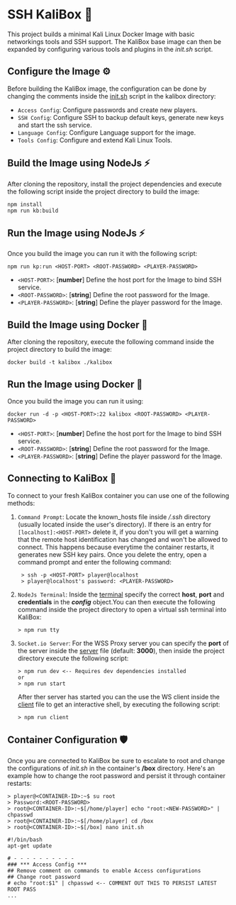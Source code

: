 # SSH KaliBox :milky_way:
This project builds a minimal Kali Linux Docker Image with basic networkings tools and SSH support. The KaliBox base image can then be expanded by configuring various tools and plugins in the *init.sh* script.

## Configure the Image :gear:
Before building the KaliBox image, the configuration can be done by changing the comments inside the [init.sh](./kalibox/init.sh) script in the kalibox directory:
- `Access Config`: Configure passwords and create new players.
- `SSH Config`: Configure SSH to backup default keys, generate new keys and start the ssh service.
- `Language Config`: Configure Language support for the image.
- `Tools Config`: Configure and extend Kali Linux Tools.

## Build the Image using NodeJs :zap:
After cloning the repository, install the project dependencies and execute the following script inside the project directory to build the image:
```
npm install
npm run kb:build
``` 
## Run the Image using NodeJs :zap:
Once you build the image you can run it with the following script:
```
npm run kp:run <HOST-PORT> <ROOT-PASSWORD> <PLAYER-PASSWORD>
```
- `<HOST-PORT>`: [**number**] Define the host port for the Image to bind SSH service. 
- `<ROOT-PASSWORD>`: [**string**] Define the root password for the Image. 
- `<PLAYER-PASSWORD>`: [**string**] Define the player password for the Image. 
## Build the Image using Docker :whale:
After cloning the repository, execute the following command inside the project directory to build the image:
```
docker build -t kalibox ./kalibox
```
## Run the Image using Docker :whale:
Once you build the image you can run it using:
```
docker run -d -p <HOST-PORT>:22 kalibox <ROOT-PASSWORD> <PLAYER-PASSWORD> 
```
- `<HOST-PORT>`: [**number**] Define the host port for the Image to bind SSH service. 
- `<ROOT-PASSWORD>`: [**string**] Define the root password for the Image. 
- `<PLAYER-PASSWORD>`: [**string**] Define the player password for the Image. 
  
## Connecting to KaliBox :dragon:
To connect to your fresh KaliBox container you can use one of the following methods:

1. `Command Prompt`: Locate the known_hosts file inside */.ssh* directory (usually located inside the user's directory). If there is an entry for `[localhost]:<HOST-PORT>` delete it, if you don't you will get a warning that the remote host identification has changed and won't be allowed to connect. This happens because everytime the container restarts, it generates new SSH key pairs. Once you delete the entry, open a command prompt and enter the following command:
   
   ```
    > ssh -p <HOST-PORT> player@localhost 
    > player@localhost's password: <PLAYER-PASSWORD>
   ```
2. `NodeJs Terminal`: Inside the [terminal](src/ssh.terminal.ts) specify the correct **host**, **port** and **credentials** in the ***config*** object.You can then execute the following command inside the project directory to open a virtual ssh terminal into KaliBox:
   ```   
   > npm run tty
   ```   
3. `Socket.io Server`: For the WSS Proxy server you can specify the **port** of the server inside the [server](src/wss.server.ts) file (default: **3000**), then inside the project directory execute the following script:
   ```   
   > npm run dev <-- Requires dev dependencies installed
   or
   > npm run start
   ```
   After ther server has started you can the use the WS client inside the [client](src/ws.client.ts) file to get an interactive shell, by executing the following script:
   ```
   > npm run client
   ```

## Container Configuration :shield:
Once you are connected to KaliBox be sure to escalate to root and change the configurations of *init.sh* in the container's **/box** directory. Here's an example how to change the root password and persist it through container restarts:
```
> player@<CONTAINER-ID>:~$ su root
> Password:<ROOT-PASSWORD>
> root@<CONTAINER-ID>:~$[/home/player] echo "root:<NEW-PASSWORD>" | chpasswd
> root@<CONTAINER-ID>:~$[/home/player] cd /box 
> root@<CONTAINER-ID>:~$[/box] nano init.sh 

#!/bin/bash
apt-get update

# - - - - - - - - - -
### *** Access Config ***
## Remove comment on commands to enable Access configurations 
## Change root password
# echo "root:$1" | chpasswd <-- COMMENT OUT THIS TO PERSIST LATEST ROOT PASS
...
```
